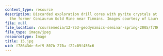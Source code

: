 ```yaml
---
content_type: resource
description: Discarded exploration drill cores with pyrite crystals at the site of
  the former Coniaurum Gold Mine near Timmins. Images courtesy of Laurent Montesi.
file: null
file_location: /coursemedia/12-753-geodynamics-seminar-spring-2005/f78643de6ef9807b270af22c09f456c6_15.jpg
file_type: image/jpeg
resourcetype: Image
title: 15.jpg
uid: f78643de-6ef9-807b-270a-f22c09f456c6
---
```

